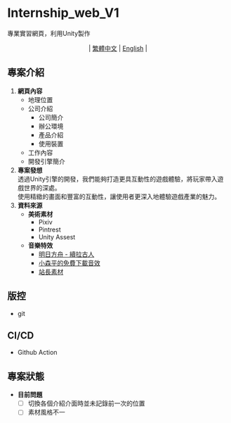 # Internship_web_V1
專業實習網頁，利用Unity製作

<div align="center">

| [繁體中文](README.md) | [English](README_en-us.md) | 

</div>


## 專案介紹
1. **網頁內容**
   - 地理位置
   - 公司介紹
      - 公司簡介
      - 辦公環境
      - 產品介紹
      - 使用裝置
   - 工作內容
   - 開發引擎簡介
2. **專案發想**  
   透過Unity引擎的開發，我們能夠打造更具互動性的遊戲體驗，將玩家帶入遊戲世界的深處。  
   使用精緻的畫面和豐富的互動性，讓使用者更深入地體驗遊戲產業的魅力。
3. **資料來源**
   - **美術素材**
     - Pixiv
     - Pintrest
     - Unity Assest
   - **音樂特效**
     - [明日方舟 - 續拉古人](https://music.youtube.com/watch?v=0KeWvHs_kG0&si=mEJDlZrglzYd6PAB)
     - [小森平的免費下載音效](https://taira-komori.jpn.org/freesoundtw.html)
     - [站長素材](https://sc.chinaz.com/yinxiao/)
## 版控
- git
## CI/CD
- Github Action
## 專案狀態
- **目前問題**  
   - [ ] 切換各個介紹介面時並未記錄前一次的位置
   - [ ] 素材風格不一
